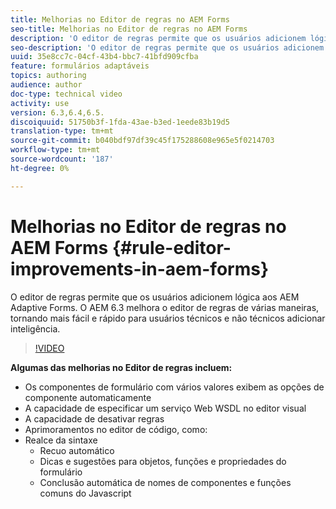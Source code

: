 ```yaml
---
title: Melhorias no Editor de regras no AEM Forms
seo-title: Melhorias no Editor de regras no AEM Forms
description: 'O editor de regras permite que os usuários adicionem lógica aos AEM Adaptive Forms. O AEM 6.3 melhora o editor de regras de várias maneiras, tornando mais fácil e rápido para usuários técnicos e não técnicos adicionar inteligência. '
seo-description: 'O editor de regras permite que os usuários adicionem lógica aos AEM Adaptive Forms. O AEM 6.3 melhora o editor de regras de várias maneiras, tornando mais fácil e rápido para usuários técnicos e não técnicos adicionar inteligência. '
uuid: 35e8cc7c-04cf-43b4-bbc7-41bfd909cfba
feature: formulários adaptáveis
topics: authoring
audience: author
doc-type: technical video
activity: use
version: 6.3,6.4,6.5.
discoiquuid: 51750b3f-1fda-43ae-b3ed-1eede83b19d5
translation-type: tm+mt
source-git-commit: b040bdf97df39c45f175288608e965e5f0214703
workflow-type: tm+mt
source-wordcount: '187'
ht-degree: 0%

---
```



# Melhorias no Editor de regras no AEM Forms {#rule-editor-improvements-in-aem-forms}

O editor de regras permite que os usuários adicionem lógica aos AEM Adaptive Forms. O AEM 6.3 melhora o editor de regras de várias maneiras, tornando mais fácil e rápido para usuários técnicos e não técnicos adicionar inteligência.

>[!VIDEO](https://video.tv.adobe.com/v/19653?quality=9&learn=on)

**Algumas das melhorias no Editor de regras incluem:**

* Os componentes de formulário com vários valores exibem as opções de componente automaticamente
* A capacidade de especificar um serviço Web WSDL no editor visual
* A capacidade de desativar regras
* Aprimoramentos no editor de código, como:
* Realce da sintaxe
   * Recuo automático
   * Dicas e sugestões para objetos, funções e propriedades do formulário
   * Conclusão automática de nomes de componentes e funções comuns do Javascript
